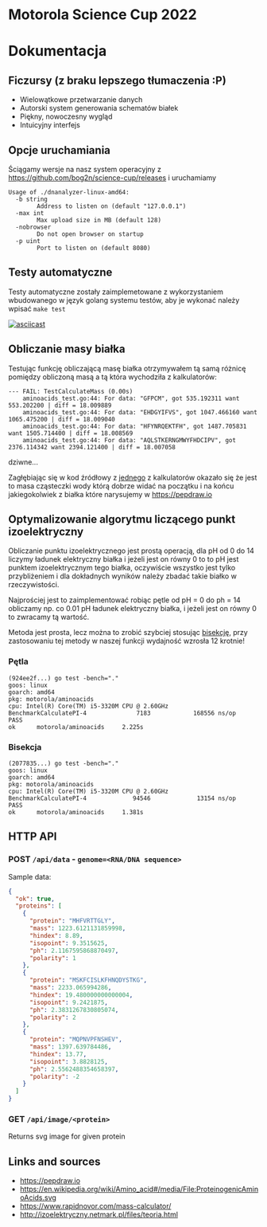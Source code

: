 # Motorola Science Cup 2022

# Dokumentacja

## Ficzursy (z braku lepszego tłumaczenia :P)

* Wielowątkowe przetwarzanie danych
* Autorski system generowania schematów białek
* Piękny, nowoczesny wygląd
* Intuicyjny interfejs

## Opcje uruchamiania

Ściągamy wersje na nasz system operacyjny z <https://github.com/bog2n/science-cup/releases> i uruchamiamy

```
Usage of ./dnanalyzer-linux-amd64:
  -b string
        Address to listen on (default "127.0.0.1")
  -max int
        Max upload size in MB (default 128)
  -nobrowser
        Do not open browser on startup
  -p uint
        Port to listen on (default 8080)
```

## Testy automatyczne

Testy automatyczne zostały zaimplemetowane z wykorzystaniem wbudowanego w język
golang systemu testów, aby je wykonać należy wpisać `make test`

[![asciicast](https://asciinema.org/a/wVL5WC6tk76mFrCAJBAeVXAp5.svg)](https://asciinema.org/a/wVL5WC6tk76mFrCAJBAeVXAp5)

## Obliczanie masy białka

Testując funkcję obliczającą masę białka otrzymywałem tą samą różnicę pomiędzy obliczoną masą a tą która wychodziła z kalkulatorów:
```
--- FAIL: TestCalculateMass (0.00s)
    aminoacids_test.go:44: For data: "GFPCM", got 535.192311 want 553.202200 | diff = 18.009889
    aminoacids_test.go:44: For data: "EHDGYIFVS", got 1047.466160 want 1065.475200 | diff = 18.009040
    aminoacids_test.go:44: For data: "HFYNRQEKTFH", got 1487.705831 want 1505.714400 | diff = 18.008569
    aminoacids_test.go:44: For data: "AQLSTKERNGMWYFHDCIPV", got 2376.114342 want 2394.121400 | diff = 18.007058
```
dziwne...

Zagłębiając się w kod źródłowy z [jednego](https://www.rapidnovor.com/mass-calculator/) z kalkulatorów okazało się że jest to masa cząsteczki wody którą dobrze widać na początku i na końcu jakiegokolwiek z białka które narysujemy w <https://pepdraw.io>

## Optymalizowanie algorytmu liczącego punkt izoelektryczny

Obliczanie punktu izoelektrycznego jest prostą operacją, dla pH od 0 do 14 liczymy ładunek elektryczny białka i jeżeli jest on równy 0 to to pH jest punktem izoelektrycznym tego białka, oczywiście wszystko jest tylko przybliżeniem i dla dokładnych wyników należy zbadać takie białko w rzeczywistości.

Najprościej jest to zaimplementować robiąc pętle od pH = 0 do ph = 14 obliczamy np. co 0.01 pH ładunek elektryczny białka, i jeżeli jest on równy 0 to zwracamy tą wartość.

Metoda jest prosta, lecz można to zrobić szybciej stosując [bisekcję](https://pl.wikipedia.org/wiki/Metoda_r%C3%B3wnego_podzia%C5%82u), przy zastosowaniu tej metody w naszej funkcji wydajność wzrosła 12 krotnie!

### Pętla
```
(924ee2f...) go test -bench="."
goos: linux
goarch: amd64
pkg: motorola/aminoacids
cpu: Intel(R) Core(TM) i5-3320M CPU @ 2.60GHz
BenchmarkCalculatePI-4              7183            168556 ns/op
PASS
ok      motorola/aminoacids     2.225s
```

### Bisekcja
```
(2077835...) go test -bench="."
goos: linux
goarch: amd64
pkg: motorola/aminoacids
cpu: Intel(R) Core(TM) i5-3320M CPU @ 2.60GHz
BenchmarkCalculatePI-4             94546             13154 ns/op
PASS
ok      motorola/aminoacids     1.381s
```

## HTTP API

### POST `/api/data` - `genome=<RNA/DNA sequence>`

Sample data:
```json
{
  "ok": true,
  "proteins": [
    {
      "protein": "MHFVRTTGLY",
      "mass": 1223.6121131859998,
      "hindex": 8.89,
      "isopoint": 9.3515625,
      "ph": 2.1167595868870497,
      "polarity": 1
    },
    {
      "protein": "MSKFCISLKFHNQDYSTKG",
      "mass": 2233.065994286,
      "hindex": 19.480000000000004,
      "isopoint": 9.2421875,
      "ph": 2.3831267830805074,
      "polarity": 2
    },
    {
      "protein": "MQPNVPFNSHEV",
      "mass": 1397.639784486,
      "hindex": 13.77,
      "isopoint": 3.8828125,
      "ph": 2.5562488354658397,
      "polarity": -2
    }
  ]
}
```

### GET `/api/image/<protein>`

Returns svg image for given protein

## Links and sources

- <https://pepdraw.io>
- <https://en.wikipedia.org/wiki/Amino_acid#/media/File:ProteinogenicAminoAcids.svg>
- <https://www.rapidnovor.com/mass-calculator/>
- <http://izoelektryczny.netmark.pl/files/teoria.html>
